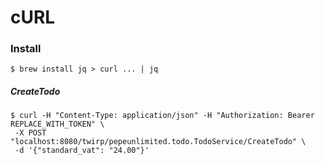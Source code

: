 # cURL

### Install
```$ brew install jq > curl ... | jq```

##### CreateTodo
```
$ curl -H "Content-Type: application/json" -H "Authorization: Bearer REPLACE_WITH_TOKEN" \
 -X POST "localhost:8080/twirp/pepeunlimited.todo.TodoService/CreateTodo" \
 -d '{"standard_vat": "24.00"}'
```

